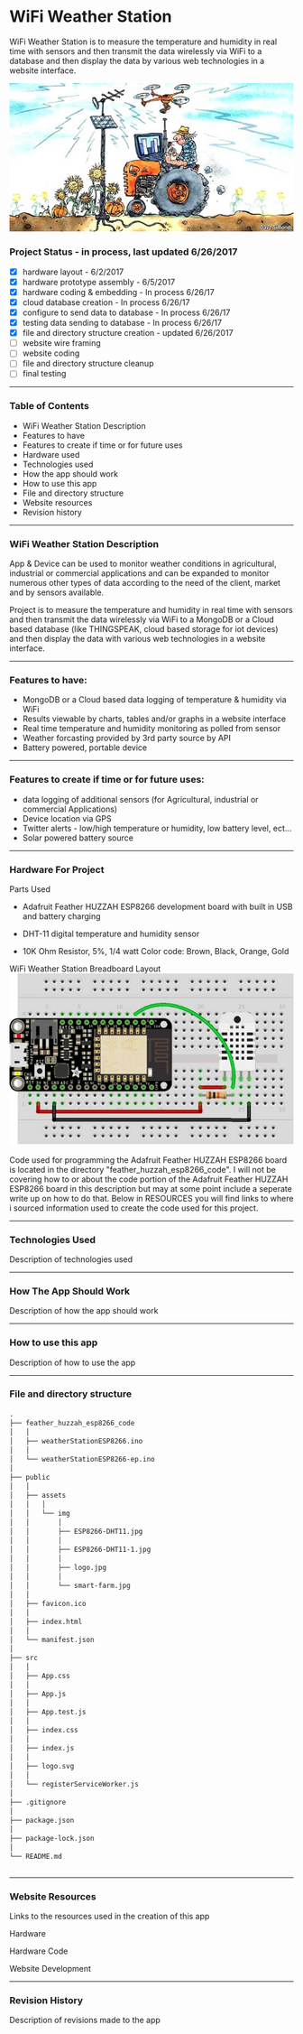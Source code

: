 # WiFi Weather Station
WiFi Weather Station is to measure the temperature and humidity in real time with sensors and then transmit the data wirelessly via WiFi to a database and then display the data by various web technologies in a website interface.

![WiFi Weather Station](public/assets/img/smart-farm.jpg)


### Project Status - in process, last updated 6/26/2017

  - [x]  hardware layout - 6/2/2017
  - [x]  hardware prototype assembly - 6/5/2017
  - [x]  hardware coding & embedding - In process 6/26/17
  - [x]  cloud database creation - In process 6/26/17
  - [x]  configure to send data to database - In process 6/26/17
  - [x]  testing data sending to database - In process 6/26/17
  - [x]  file and directory structure creation  - updated 6/26/2017
  - [ ]  website wire framing  
  - [ ]  website coding
  - [ ]  file and directory structure cleanup
  - [ ]  final testing
  
----

### Table of Contents

  -  WiFi Weather Station Description
  -  Features to have 
  -  Features to create if time or for future uses
  -  Hardware used
  -  Technologies used 
  -  How the app should work
  -  How to use this app
  -  File and directory structure
  -  Website resources
  -  Revision history
  
----

### WiFi Weather Station Description
App & Device can be used to monitor weather conditions in agricultural, industrial or commercial applications and can be expanded to monitor numerous other types of data according to the need of the client, market and by sensors available. 

Project is to measure the temperature and humidity in real time with sensors and then transmit the data wirelessly via WiFi to a MongoDB or a Cloud based database (like THINGSPEAK, cloud based storage for iot devices) and then display the data with various web technologies in a website interface.


----

### Features to have:
- MongoDB or a Cloud based data logging of temperature & humidity via WiFi
- Results viewable by charts, tables and/or graphs in a website interface
- Real time  temperature and humidity monitoring as polled from sensor 
- Weather forcasting provided by 3rd party source by API
- Battery powered, portable device


----

### Features to create if time or for future uses:
- data logging of additional sensors (for Agricultural, industrial or commercial Applications)
- Device location via GPS
- Twitter alerts - low/high temperature or humidity, low battery level, ect...
- Solar powered battery source


----

### Hardware For Project

Parts Used

  - Adafruit Feather HUZZAH ESP8266 development board with built in USB and battery charging 


  - DHT-11 digital temperature and humidity sensor


  - 10K Ohm Resistor, 5%, 1/4 watt Color code: Brown, Black, Orange, Gold  

  
  
  WiFi Weather Station Breadboard Layout  
![WiFi Weather Station Breadboard Layout](public/assets/img/ESP8266-DHT11.jpg)
	
Code used for programming the Adafruit Feather HUZZAH ESP8266 board is located in the directory "feather_huzzah_esp8266_code".  I will not be covering how to or about the code portion of the Adafruit Feather HUZZAH ESP8266 board in this description but may at some point include a seperate write up on how to do that. Below in RESOURCES you will find links to where i sourced information used to create the code used for this project.
	
----

### Technologies Used

Description of technologies used 


----

### How The App Should Work

Description of how the app should work



----

### How to use this app

Description of how to use the app



----

### File and directory structure

```
.
├── feather_huzzah_esp8266_code
│   │
│   ├── weatherStationESP8266.ino
│   │
│   └── weatherStationESP8266-ep.ino
│ 
├── public
│   │
│   ├── assets
│   │   │
│   │   └── img
│   │       │
│   │       ├── ESP8266-DHT11.jpg
│   │       │
│   │       ├── ESP8266-DHT11-1.jpg
│   │       │
│   │       ├── logo.jpg
│   │       │
│   │       └── smart-farm.jpg
│   │
│   ├── favicon.ico
│   │
│   ├── index.html
│   │
│   └── manifest.json
│
├── src
│   │
│   ├── App.css
│   │
│   ├── App.js
│   │
│   ├── App.test.js
│   │
│   ├── index.css
│   │
│   ├── index.js
│   │
│   ├── logo.svg
│   │
│   └── registerServiceWorker.js
│ 
├── .gitignore
│
├── package.json
│
├── package-lock.json
│
└── README.md
              
```


----
### Website Resources 

Links to the resources used in the creation of this app

Hardware 



Hardware Code



Website Development

----
### Revision History 

Description of revisions made to the app

